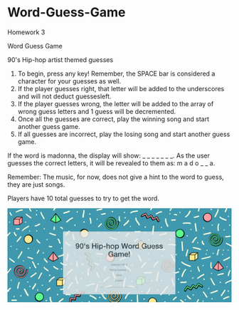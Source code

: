 # Word-Guess-Game
Homework 3

<!-- Pseudocode
90's theme Word-Guessing-Game

User presses any key to begin.
Using key events, user chooses a letter a-z + space on keyboard representing letters available to guess.

On key event, load Wins total, word with underscores (_ _ _ _ _), reveal correct letters, and put incorrect letters into incorrect guess div.
Display # of guesses remaining, subtract any that are incorrect, letters already guessed, and after win or loss
automatically choose another word to begin another game.

Bonus
Play a sound when word is correct
Write stylish CSS to fit theme
HARD MODE: Organize game code as an object, except key events, to guess letter. 
Save whole game and its properties in an object.
Save any of the game functions as a method and call them underneath object declaration using event listener.
Global Variables, Objects, Calls

Computer chooses a random value in a list bandNameWords
Determine if the users letter matches one of the bandNameWords letters chosen

User has 10 tries to guess right
If user letter guess is correct, fill in underscore.
Add to wins score.
Keep guessing letters, filling in, till bandNameWords selection.length is complete and is equal to bandName.


If user selection does not match, add letter to letters guessed and remove from available letters.

The user then presses r, p, or s to play again. -->
Word Guess Game 

90's Hip-hop artist themed guesses

1. To begin, press any key! Remember, the SPACE bar is considered a character for your guesses as well.
2. If the player guesses right, that letter will be added to the underscores and will not deduct guessesleft.
3. If the player guesses wrong, the letter will be added to the array of wrong guess letters and 1 guess will be decremented.
4. Once all the guesses are correct, play the winning song and start another guess game.
5. If all guesses are incorrect, play the losing song and start another guess game.


If the word is madonna, the display will show: _ _ _ _ _ _ _.
As the user guesses the correct letters, it will be revealed to them as: m a d o _  _ a.

Remember: The music, for now, does not give a hint to the word to guess, they are just songs.


Players have 10 total guesses to try to get the word. 



 ![Image of Webpage](/assets/images/screenshot.png?raw=true "Game Page")

      